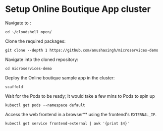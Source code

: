 # Setup Online Boutique App cluster

Navigate to :

```
cd ~/cloudshell_open/
```


Clone the required packages:

```
git clone --depth 1 https://github.com/anushasingh/microservices-demo
```

Navigate into the cloned repository:

```
cd microservices-demo
```

Deploy the Online boutique sample app in the cluster:

```
scaffold
```

Wait for the Pods to be ready; It would take a few mins to Pods to spin up

```
kubectl get pods --namespace default
```

Access the web frontend in a browser** using the frontend's `EXTERNAL_IP`.

```
kubectl get service frontend-external | awk '{print $4}'
```
